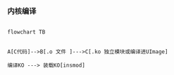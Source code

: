 ### 内核编译


```mermaid
 
flowchart TB


A[C代码]-->B[.o 文件 ]--->C[.ko 独立模块或编译进UImage] 

编译KO ---> 装载KO[insmod]


```


